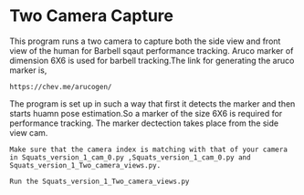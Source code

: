 # Two Camera Capture

This program runs a two camera to capture both the side view and front view of the human for Barbell sqaut performance tracking.
Aruco marker of dimension 6X6 is used for barbell tracking.The link for generating the aruco marker is,
```
https://chev.me/arucogen/
```
The program is set up in such a way that first it detects the marker and then starts huamn pose estimation.So a marker of the size 6X6 is required for performance tracking.
The marker dectection takes place from the side view cam.
```
Make sure that the camera index is matching with that of your camera in Squats_version_1_cam_0.py ,Squats_version_1_cam_0.py and
Squats_version_1_Two_camera_views.py. 

Run the Squats_version_1_Two_camera_views.py 

```
